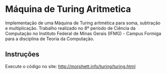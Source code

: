 # Máquina de Turing Aritmetica

Implementação de uma Máquina de Turing aritmética para soma, subtração e multiplicação. Trabalho realizado no 8º período de Ciência da Computação no Instituto Federal de Minas Gerais (IFMG) - Campus Formiga para a disciplina de Teoria da Computação.

## Instruções
Execute o código no site: http://morphett.info/turing/turing.html